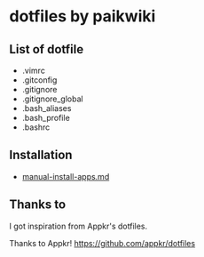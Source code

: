 # dotfiles by paikwiki

## List of dotfile

- .vimrc
- .gitconfig
- .gitignore
- .gitignore_global
- .bash_aliases
- .bash_profile
- .bashrc

## Installation

- [manual-install-apps.md](./manual-install-applications.md)

## Thanks to

I got inspiration from Appkr's dotfiles.

Thanks to Appkr! https://github.com/appkr/dotfiles
